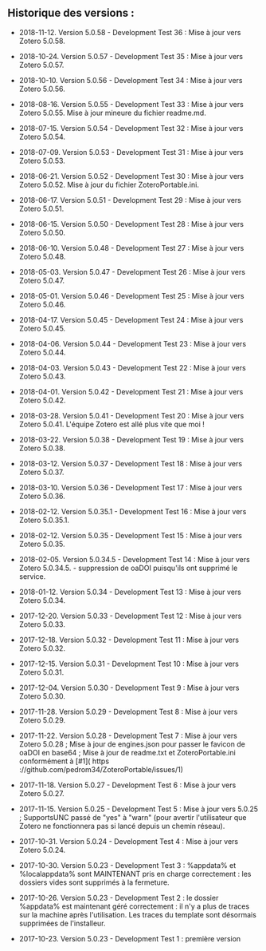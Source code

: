Historique des versions  :
----
- 2018-11-12. Version 5.0.58 - Development Test 36 : Mise à jour vers Zotero 5.0.58.
  
- 2018-10-24. Version 5.0.57 - Development Test 35 : Mise à jour vers Zotero 5.0.57.
  
- 2018-10-10. Version 5.0.56 - Development Test 34 : Mise à jour vers Zotero 5.0.56.
  
- 2018-08-16. Version 5.0.55 - Development Test 33 : Mise à jour vers Zotero 5.0.55. Mise à jour mineure du fichier readme.md.  
  
- 2018-07-15. Version 5.0.54 - Development Test 32 : Mise à jour vers Zotero 5.0.54.  
  
- 2018-07-09. Version 5.0.53 - Development Test 31 : Mise à jour vers Zotero 5.0.53.  

- 2018-06-21. Version 5.0.52 - Development Test 30 : Mise à jour vers Zotero 5.0.52. Mise à jour du fichier ZoteroPortable.ini.  
  
- 2018-06-17. Version 5.0.51 - Development Test 29 : Mise à jour vers Zotero 5.0.51.  
  
- 2018-06-15. Version 5.0.50 - Development Test 28 : Mise à jour vers Zotero 5.0.50.  
  
- 2018-06-10. Version 5.0.48 - Development Test 27 : Mise à jour vers Zotero 5.0.48.  
  
- 2018-05-03. Version 5.0.47 - Development Test 26 : Mise à jour vers Zotero 5.0.47.  
  
- 2018-05-01. Version 5.0.46 - Development Test 25 : Mise à jour vers Zotero 5.0.46.  
  
- 2018-04-17. Version 5.0.45 - Development Test 24 : Mise à jour vers Zotero 5.0.45.  
  
- 2018-04-06. Version 5.0.44 - Development Test 23 : Mise à jour vers Zotero 5.0.44.  
  
- 2018-04-03. Version 5.0.43 - Development Test 22 : Mise à jour vers Zotero 5.0.43.  
  
- 2018-04-01. Version 5.0.42 - Development Test 21 : Mise à jour vers Zotero 5.0.42.  
  
- 2018-03-28. Version 5.0.41 - Development Test 20 : Mise à jour vers Zotero 5.0.41. L'équipe Zotero est allé plus vite que moi !  
  
- 2018-03-22. Version 5.0.38 - Development Test 19 : Mise à jour vers Zotero 5.0.38.  
  
- 2018-03-12. Version 5.0.37 - Development Test 18 : Mise à jour vers Zotero 5.0.37.  
  
- 2018-03-10. Version 5.0.36 - Development Test 17 : Mise à jour vers Zotero 5.0.36.  
  
- 2018-02-12. Version 5.0.35.1 - Development Test 16 : Mise à jour vers Zotero 5.0.35.1.  
  
- 2018-02-12. Version 5.0.35 - Development Test 15 : Mise à jour vers Zotero 5.0.35.  
  
- 2018-02-05. Version 5.0.34.5 - Development Test 14 : Mise à jour vers Zotero 5.0.34.5. - suppression de oaDOI puisqu'ils ont supprimé le service.  
  
- 2018-01-12. Version 5.0.34 - Development Test 13 : Mise à jour vers Zotero 5.0.34.  
  
- 2017-12-20. Version 5.0.33 - Development Test 12 : Mise à jour vers Zotero 5.0.33.  
  
- 2017-12-18. Version 5.0.32 - Development Test 11 : Mise à jour vers Zotero 5.0.32.  
  
- 2017-12-15. Version 5.0.31 - Development Test 10 : Mise à jour vers Zotero 5.0.31.  
  
- 2017-12-04. Version 5.0.30 - Development Test 9 : Mise à jour vers Zotero 5.0.30.  
  
- 2017-11-28. Version 5.0.29 - Development Test 8 : Mise à jour vers Zotero 5.0.29.  
  
- 2017-11-22. Version 5.0.28 - Development Test 7 : Mise à jour vers Zotero 5.0.28 ; Mise à jour de engines.json pour passer le favicon de oaDOI en base64 ; Mise à jour de readme.txt et ZoteroPortable.ini conformément à [#1]( https ://github.com/pedrom34/ZoteroPortable/issues/1)  
  
- 2017-11-18. Version 5.0.27 - Development Test 6 : Mise à jour vers Zotero 5.0.27.  
  
- 2017-11-15. Version 5.0.25 - Development Test 5 : Mise à jour vers 5.0.25 ; SupportsUNC passé de "yes" à "warn" (pour avertir l'utilisateur que Zotero ne fonctionnera pas si lancé depuis un chemin réseau).  
  
- 2017-10-31. Version 5.0.24 - Development Test 4 : Mise à jour vers Zotero 5.0.24.  
  
- 2017-10-30. Version 5.0.23 - Development Test 3 : %appdata% et %localappdata% sont MAINTENANT pris en charge correctement  : les dossiers vides sont supprimés à la fermeture.  
  
- 2017-10-26. Version 5.0.23 - Development Test 2 : le dossier %appdata% est maintenant géré correctement  : il n'y a plus de traces sur la machine après l'utilisation. Les traces du template sont désormais supprimées de l'installeur.  
  
- 2017-10-23. Version 5.0.23 - Development Test 1 : première version
